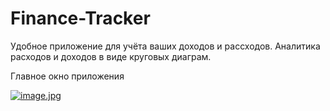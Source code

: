 # Finance-Tracker
Удобное приложение для учёта ваших доходов и рассходов.
Аналитика расходов и доходов в виде круговых диаграм.


Главное окно приложения

[![image.jpg](https://i.postimg.cc/YSw9kQPH/image.jpg)](https://postimg.cc/QF0sJKs4)
